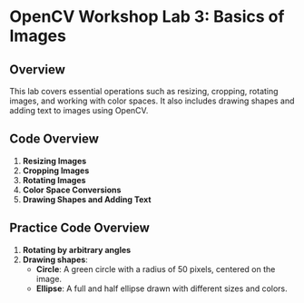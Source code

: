 # OpenCV Workshop Lab 3: Basics of Images

## Overview

This lab covers essential operations such as resizing, cropping, rotating images, and working with color spaces. It also includes drawing shapes and adding text to images using OpenCV.

## Code Overview

1. **Resizing Images**
2. **Cropping Images**
3. **Rotating Images**
4. **Color Space Conversions**
5. **Drawing Shapes and Adding Text**

## Practice Code Overview

1. **Rotating by arbitrary angles**
2. **Drawing shapes**:
   - **Circle**: A green circle with a radius of 50 pixels, centered on the image.
   - **Ellipse**: A full and half ellipse drawn with different sizes and colors.
